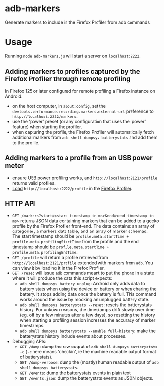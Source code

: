 # adb-markers
Generate markers to include in the Firefox Profiler from adb commands

# Usage

Running `node adb-markers.js` will start a server on `localhost:2222`.

## Adding markers to profiles captured by the Firefox Profiler through remote profiling
In Firefox 125 or later configured for remote profiling a Firefox instance on Android:
- on the host computer, in `about:config`, set the `devtools.performance.recording.markers.external-url` preference to `http://localhost:2222/markers`.
- use the 'power' preset (or any configuration that uses the 'power' feature) when starting the profiler.
- when capturing the profile, the Firefox Profiler will automatically fetch additional markers from `adb shell dumpsys batterystats` and add them to the profile.

## Adding markers to a profile from an USB power meter

- ensure USB power profiling works, and `http://localhost:2121/profile` returns valid profiles.
- [Load](https://profiler.firefox.com/from-url/http%3A%2F%2Flocalhost%3A2222%2Fprofile/calltree/?v=10) `http://localhost:2222/profile` in the [Firefox Profiler](https://profiler.firefox.com). 

## HTTP API
- `GET /markers?start=<start timestamp in ms>&end=<end timestamp in ms>` returns JSON data containing markers that can be added to a gecko profile by the Firefox Profiler front-end.
The data contains: an array of categories, a markers data table, and an array of marker schemas.  
The start timestamp should be `profile.meta.startTime + profile.meta.profilingStartTime` from the profile and the end timestamp should be `profile.meta.startTime + profile.meta.profilingEndTime`.
- `GET /profile` will return a profile retrieved from `http://localhost:2121/profile` extended with markers from `adb`. You can view it by [loading it](https://profiler.firefox.com/from-url/http%3A%2F%2Flocalhost%3A2222%2Fprofile/calltree/?v=10) in the [Firefox Profiler](https://profiler.firefox.com).
- `GET /reset` will issue `adb` commands meant to put the phone in a state where it will produce the data this script expects:
  - `adb shell dumpsys battery unplug`: Android only adds data to battery stats when using the device on battery or when charing the battery. It stops adding data once the battery is full. This command works around the issue by mocking an unplugged battery state.
  - `adb shell dumpsys batterystats --reset`: resets the batterystats history. For unkown reasons, the timestamps drift slowly over time (eg. off by a few minutes after a few days), so resetting the history when starting a profiling session increases the accuracy of marker timestamps.
  - `adb shell dumpsys batterystats --enable full-history`: make the batterystats history include events about processes.
- Debugging APIs:
  - `GET /dump`: dump the raw output of `adb shell dumpsys batterystats -c` (`-c` here means 'checkin', ie the machine readable output format of batterystats).
  - `GET /dump-verbose`: dump the (mostly) human readable output of `adb shell dumpsys batterystats`.
  - `GET /events`: dump the batterystats events in plain text.
  - `GET /events.json`: dump the batterystats events as JSON objects.
